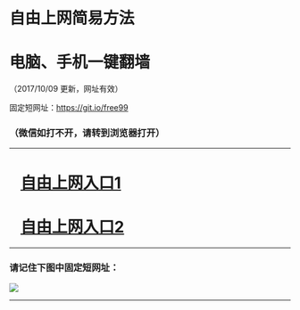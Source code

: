 ﻿# 自由上网简易方法

# 电脑、手机一键翻墙

（2017/10/09 更新，网址有效）

固定短网址：https://git.io/free99

### （微信如打不开，请转到浏览器打开）


***





# &nbsp;&nbsp; <a href="http://ft1363927464.fwq-tz-1001.info/fwqtz01.html?t=100900128323 " target="_blank">自由上网入口1</a>
# &nbsp;&nbsp; <a href="http://ft1462316765.fwq-tz-1002.info/fwqtz02.html?t=10090012614 " target="_blank">自由上网入口2</a>
***

### 请记住下图中固定短网址：

<img src="https://s3-us-west-2.amazonaws.com/fwq-1001/yjfq-20170905okok.png" /> 


***

